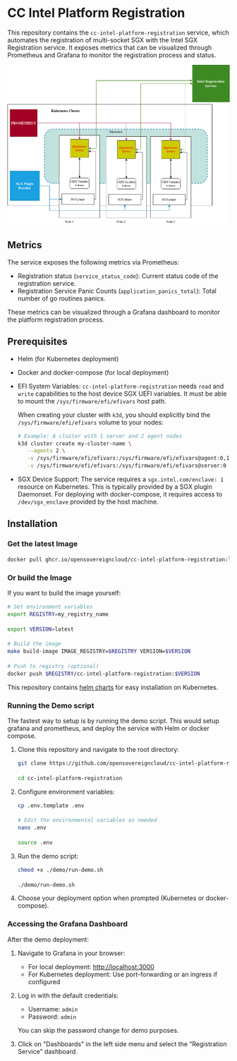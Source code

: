# CC Intel Platform Registration

This repository contains the `cc-intel-platform-registration` service, which automates the registration of multi-socket SGX with the Intel SGX Registration service.
It exposes metrics that can be visualized through Prometheus and Grafana to monitor the registration process and status.

![Visualization of the CC-IPCEIS](/ipceis_diagram.jpg)

## Metrics

The service exposes the following metrics via Prometheus:

- Registration status (`service_status_code`): Current status code of the registration service.
- Registration Service Panic Counts (`application_panics_total`): Total number of go routines panics.

These metrics can be visualized through a Grafana dashboard to monitor the platform registration process.

## Prerequisites

- Helm (for Kubernetes deployment)
- Docker and docker-compose (for local deployment)
- EFI System Variables: 
     `cc-intel-platform-registration` needs `read` and `write` capabilities to the host device SGX UEFI variables. 
     It must be able to mount the `/sys/firmware/efi/efivars` host path.

     When creating your cluster with `k3d`, you should explicitly bind the `/sys/firmware/efi/efivars` volume to your nodes:

     ```bash
     # Example: A cluster with 1 server and 2 agent nodes
     k3d cluster create my-cluster-name \
        --agents 2 \
        -v /sys/firmware/efi/efivars:/sys/firmware/efi/efivars@agent:0,1 \
        -v /sys/firmware/efi/efivars:/sys/firmware/efi/efivars@server:0 
     ```

- SGX Device Support: 
     The service requires a `sgx.intel.com/enclave: 1` resource on Kubernetes. This is typically provided by a SGX plugin Daemonset. 
     For deploying with docker-compose, it requires access to `/dev/sgx_enclave` provided by the host machine.

## Installation

### Get the latest Image

```bash
docker pull ghcr.io/opensovereigncloud/cc-intel-platform-registration:latest
```

### Or build the Image

If you want to build the image yourself:

```bash
# Set environment variables
export REGISTRY=my_registry_name

export VERSION=latest

# Build the image
make build-image IMAGE_REGISTRY=$REGISTRY VERSION=$VERSION

# Push to registry (optional)
docker push $REGISTRY/cc-intel-platform-registration:$VERSION
```

This repository contains [helm charts](/charts) for easy installation on Kubernetes.

### Running the Demo script

The fastest way to setup is by running the demo script. This would setup grafana and prometheus, and deploy the service with Helm or docker compose.

1. Clone this repository and navigate to the root directory:

    ```bash
    git clone https://github.com/opensovereigncloud/cc-intel-platform-registration.git

    cd cc-intel-platform-registration
   ```

1. Configure environment variables:

    ```bash
    cp .env.template .env

    # Edit the environmental variables as needed
    nano .env

    source .env
   ```

1. Run the demo script:

    ```bash
    chmod +x ./demo/run-demo.sh

    ./demo/run-demo.sh
   ```

1. Choose your deployment option when prompted (Kubernetes or docker-compose).

### Accessing the Grafana Dashboard

After the demo deployment:

1. Navigate to Grafana in your browser:
    - For local deployment: [http://localhost:3000](http://localhost:3000)
    - For Kubernetes deployment: Use port-forwarding or an ingress if configured

1. Log in with the default credentials:
    - Username: `admin`
    - Password: `admin`

   You can skip the password change for demo purposes.
1. Click on "Dashboards" in the left side menu and select the "Registration Service" dashboard.
